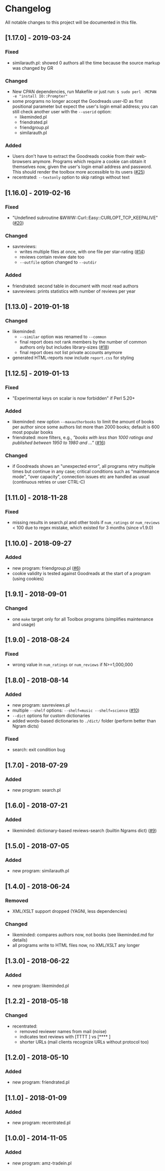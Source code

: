 # Changelog

All notable changes to this project will be documented in this file.



## [1.17.0] - 2019-03-24
### Fixed

- similarauth.pl: showed 0 authors all the time because the source markup 
  was changed by GR

### Changed

- New CPAN dependencies, run Makefile or just run:
	`$ sudo perl -MCPAN -e "install IO::Prompter"`
- some programs no longer accept the Goodreads user-ID as first positional 
  parameter but expect the user's login email address;
  you can still check another user with the `--userid` option:
	- likeminded.pl
	- friendrated.pl
	- friendgroup.pl
	- similarauth.pl

### Added

- Users don't have to extract the Goodreads cookie from their web-browsers anymore.
  Programs which require a cookie can obtain it themselves now, 
  given the user's login email address and password.
  This should render the toolbox more accessible to its users
  ([#25](https://github.com/andre-st/goodreads/issues/25))
- recentrated: `--textonly` option to skip ratings without text
  


## [1.16.0] - 2019-02-16
### Fixed

- "Undefined subroutine &WWW::Curl::Easy::CURLOPT_TCP_KEEPALIVE" ([#20](https://github.com/andre-st/goodreads/issues/20))

### Changed

- savreviews: 
	- writes multiple files at once, with one file per star-rating ([#14](https://github.com/andre-st/goodreads/issues/14))
	- reviews contain review date too
	- `--outfile` option changed to `--outdir`

### Added

- friendrated: second table in document with most read authors
- savreviews: prints statistics with number of reviews per year


## [1.13.0] - 2019-01-18
### Changed

- likeminded: 
	- `--similar` option was renamed to `--common`
	- final report does not rank members by the number of common authors only but
	  includes library-sizes ([#18](https://github.com/andre-st/goodreads/issues/18))
	- final report does not list private accounts anymore
- generated HTML-reports now include `report.css` for styling


## [1.12.5] - 2019-01-13
### Fixed

- "Experimental keys on scalar is now forbidden" if Perl 5.20+

### Added

- likeminded: new option `--maxauthorbooks` to limit the amount of books per author
  since some authors list more than 2000 books; default is 600 most popular books
- friendrated: more filters, e.g., _"books with less than 1000 ratings 
  and published between 1950 to 1980 and ..."_ ([#16](https://github.com/andre-st/goodreads/issues/16))

### Changed

- if Goodreads shows an "unexpected error", all programs retry multiple times but continue in any case;
  critical conditions such as "maintenance mode", "over capacity", connection issues etc
  are handled as usual (continuous retries or user CTRL-C)
 

## [1.11.0] - 2018-11-28
### Fixed

- missing results in search.pl and other tools
  if `num_ratings` or `num_reviews` &lt; 100
  due to regex mistake, which existed for 3 months 
  (since v1.9.0)


## [1.10.0] - 2018-09-27
### Added

- new program: friendgroup.pl ([#6](https://github.com/andre-st/goodreads/issues/6))
- cookie validity is tested against Goodreads at the start of a program (using cookies)


## [1.9.1] - 2018-09-01
### Changed

- one `make` target only for all Toolbox programs (simplifies maintenance and usage)


## [1.9.0] - 2018-08-24
### Fixed

- wrong value in `num_ratings` or `num_reviews` if N>=1,000,000


## [1.8.0] - 2018-08-14
### Added

- new program: savreviews.pl
- multiple `--shelf` options: `--shelf=music --shelf=science` ([#10](https://github.com/andre-st/goodreads/issues/10))
- `--dict` options for custom dictionaries
- added words-based dictionaries to `./dict/` folder (perform better than Ngram dicts)

### Fixed

- search: exit condition bug


## [1.7.0] - 2018-07-29
### Added

- new program: search.pl

    
## [1.6.0] - 2018-07-21
### Added

- likeminded: dictionary-based reviews-search (builtin Ngrams dict) ([#9](https://github.com/andre-st/goodreads/issues/9))
    

## [1.5.0] - 2018-07-05
### Added

- new program: similarauth.pl


## [1.4.0] - 2018-06-24
### Removed

- XML/XSLT support dropped (YAGNI, less dependencies)


### Changed

- likeminded: compares authors now, not books (see likeminded.md for details)
- all programs write to HTML files now, no XML/XSLT any longer


## [1.3.0] - 2018-06-22
### Added

- new program: likeminded.pl

    
## [1.2.2] - 2018-05-18
### Changed

- recentrated:
	- removed reviewer names from mail (noise)
	- indicates text reviews with [TTTT ] vs [**** ]
	- shorter URLs (mail clients recognize URLs without protocol too)


## [1.2.0] - 2018-05-10
### Added

- new program: friendrated.pl


## [1.1.0] - 2018-01-09
### Added

- new program: recentrated.pl


## [1.0.0] - 2014-11-05
### Added

- new program: amz-tradein.pl


